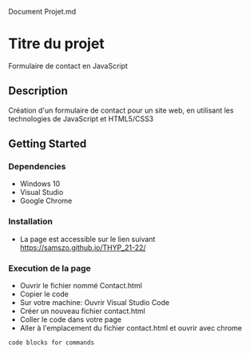 Document Projet.md

# Titre du projet

Formulaire de contact en JavaScript

## Description

Création d'un formulaire de contact pour un site web, en utilisant les technologies de JavaScript et HTML5/CSS3

## Getting Started

### Dependencies

*  Windows 10
*  Visual Studio
*  Google Chrome

### Installation

* La page est accessible sur le lien suivant https://samszo.github.io/THYP_21-22/

### Execution de la page

* Ouvrir le fichier nommé Contact.html
* Copier le code
* Sur votre machine: Ouvrir Visual Studio Code
* Créer un nouveau fichier contact.html
* Coller le code dans votre page
* Aller à l'emplacement du fichier contact.html et ouvrir avec chrome
```
code blocks for commands
```